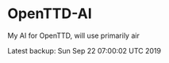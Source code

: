 # OpenTTD-AI
My AI for OpenTTD, will use primarily air

Latest backup: Sun Sep 22 07:00:02 UTC 2019
